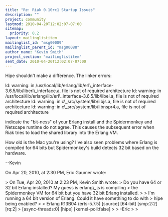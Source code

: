 ```yaml
---
title: "Re: Riak 0.10rc1 Startup Issues"
description: ""
project: community
lastmod: 2010-04-20T12:02:07-07:00
sitemap:
  priority: 0.2
layout: mailinglistitem
mailinglist_id: "msg00089"
mailinglist_parent_id: "msg00088"
author_name: "Kevin Smith"
project_section: "mailinglistitem"
sent_date: 2010-04-20T12:02:07-07:00
---
```



Hipe shouldn't make a difference. The linker errors:

ld: warning: in 
/usr/local/lib/erlang/lib/erl\\_interface-3.6.5/lib/liberl\\_interface.a, file is 
not of required architecture
ld: warning: in /usr/local/lib/erlang/lib/erl\\_interface-3.6.5/lib/libei.a, file 
is not of required architecture
ld: warning: in c\\_src/system/lib/libjs.a, file is not of required architecture
ld: warning: in c\\_src/system/lib/libnspr4.a, file is not of required 
architecture

indicate the "bit-ness" of your Erlang install and the Spidermonkey and 
Netscape runtime do not agree. This causes the subsequent error when Riak tries 
to load the shared library into the Erlang VM.

How old is the Mac you're using? I've also seen problems where Erlang is 
compiled for 64 bits but Spidermonkey's build detects 32 bit based on the 
hardware.

--Kevin

On Apr 20, 2010, at 2:30 PM, Eric Gaumer wrote:

&gt; On Tue, Apr 20, 2010 at 2:23 PM, Kevin Smith  wrote:
&gt; Do you have 64 or 32 bit Erlang installed? My guess is erlang\\_js is compiling 
&gt; the Spidermonkey VM for 64 bit but you have 32 bit Erlang installed.
&gt; 
&gt; I'm running a 64 bit version of Erlang. Could it have something to do with 
&gt; hipe being enabled?
&gt; 
&gt; Erlang R13B04 (erts-5.7.5) [source] [64-bit] [smp:2:2] [rq:2] 
&gt; [async-threads:0] [hipe] [kernel-poll:false]
&gt; 
&gt; -Eric
&gt; 
&gt; 
